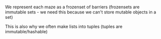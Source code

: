 

We represent each maze as a frozenset of barriers 
(frozensets are immutable sets - we need this because we can't store mutable objects in a set)

This is also why we often make lists into tuples (tuples are immutable/hashable)